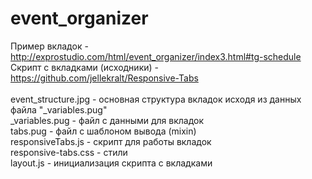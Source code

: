 # event_organizer
Пример вкладок - http://exprostudio.com/html/event_organizer/index3.html#tg-schedule <br>
Скрипт с вкладками (исходники) - https://github.com/jellekralt/Responsive-Tabs 
<br>
<br>
event_structure.jpg - основная структура вкладок исходя из данных файла "_variables.pug" <br>
_variables.pug - файл с данными для вкладок <br>
tabs.pug - файл с шаблоном вывода (mixin) <br> 
responsiveTabs.js - скрипт для работы вкладок <br>
responsive-tabs.css - стили <br>
layout.js - инициализация скрипта с вкладками <br>
